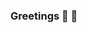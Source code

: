 ### Greetings 👾 🔰

<!--
**innsmoutheyes/innsmoutheyes** is a ✨ _special_ ✨ repository because its `README.md` (this file) appears on your GitHub profile.


📚 I’m currently working on a Master of Library and Information Science with a focus on data science and data librarianship.

📖 My focus right now is on trying to learn everything I can about data science, databses, and open-source intellegence.

🧪This account is my test space for honing my skills and getting to know GitHub, so bear with me. 🔰

Some other tech related interests: Free and open-source software (FOSS), GIS, Data literacy, Data privacy, and Cybersecrity education.
